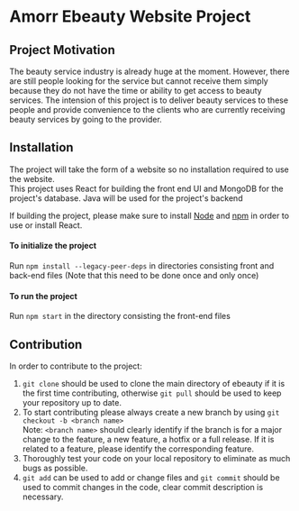 # Amorr Ebeauty Website Project

## Project Motivation

The beauty service industry is already huge at the moment. However, there are still people looking for the service but cannot receive them simply because they do not have the time or ability to get access to beauty services. The intension of this project is to deliver beauty services to these people and provide convenience to the clients who are currently receiving beauty services by going to the provider.

## Installation

The project will take the form of a website so no installation required to use the website.<br />
This project uses React for building the front end UI and MongoDB for the project's database. Java will be used for the project's backend

If building the project, please make sure to install [Node](https://nodejs.org/en/download/) and [npm](https://docs.npmjs.com/downloading-and-installing-node-js-and-npm) in order to use or install React. 

#### To initialize the project

Run `npm install --legacy-peer-deps` in directories consisting front and back-end files (Note that this need to be done once and only once)

#### To run the project

Run `npm start` in the directory consisting the front-end files

## Contribution

In order to contribute to the project:

1. `git clone` should be used to clone the main directory of ebeauty if it is the first time contributing, otherwise `git pull` should be used to keep your repository up to date.
2. To start contributing please always create a new branch by using `git checkout -b <branch name>`<br />
   Note: `<branch name>` should clearly identify if the branch is for a major change to the feature, a new feature, a hotfix or a full release. If it is related to a feature, please identify the corresponding feature.
3. Thoroughly test your code on your local repository to eliminate as much bugs as possible.
4. `git add` can be used to add or change files and `git commit` should be used to commit changes in the code, clear commit description is necessary.
